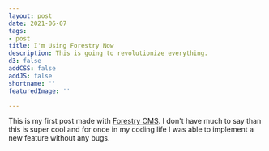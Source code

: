 ```yaml
---
layout: post
date: 2021-06-07
tags:
- post
title: I'm Using Forestry Now
description: This is going to revolutionize everything.
d3: false
addCSS: false
addJS: false
shortname: ''
featuredImage: ''

---
```

This is my first post made with [Forestry CMS](https://forestry.io). I don't have much to say than this is super cool and for once in my coding life I was able to implement a new feature without any bugs.